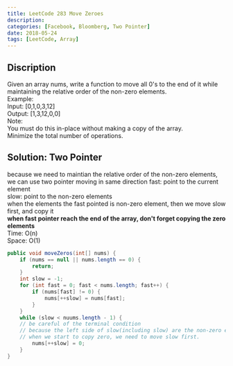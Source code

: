 ```yaml
---
title: LeetCode 283 Move Zeroes
description: 
categories: [Facebook, Bloomberg, Two Pointer]
date: 2018-05-24
tags: [LeetCode, Array]
---
```



## Discription
Given an array nums, write a function to move all 0's to the end of it while maintaining the relative order of the non-zero elements.  
Example:  
Input: [0,1,0,3,12]  
Output: [1,3,12,0,0]  
Note:  
You must do this in-place without making a copy of the array.  
Minimize the total number of operations.

## Solution: Two Pointer
because we need to maintian the relative order of the non-zero elements, we can use two pointer moving in same direction
fast: point to the current element  
slow: point to the non-zero elements  
when the elements the fast pointed is non-zero element, then we move slow first, and copy it   
**when fast pointer reach the end of the array, don't forget copying the zero elements**  
Time: O(n)  
Space: O(1)
```java
public void moveZeros(int[] nums) {
    if (nums == null || nums.length == 0) {
        return;
    }
    int slow = -1;
    for (int fast = 0; fast < nums.length; fast++) {
        if (nums[fast] != 0) {
            nums[++slow] = nums[fast];
        }
    }
    while (slow < nuums.length - 1) { 
    // be careful of the terminal condition 
    // because the left side of slow(including slow) are the non-zero elements,
    // when we start to copy zero, we need to move slow first.
        nums[++slow] = 0;
    }
}
```
